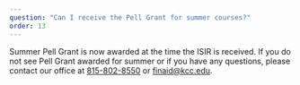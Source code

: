 ```yaml
---
question: "Can I receive the Pell Grant for summer courses?"
order: 13
---
```


Summer Pell Grant is now awarded at the time the ISIR is received. If you do not see Pell Grant awarded for summer or if you have any questions, please contact our office at [815-802-8550](tel:+18158028550) or [finaid@kcc.edu](mailto:finaid@kcc.edu).
